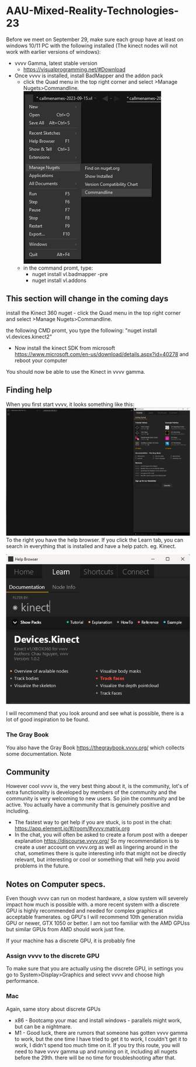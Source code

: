 # AAU-Mixed-Reality-Technologies-23

Before we meet on September 29, make sure each group have at least on windows 10/11 PC with the following installed (The kinect nodes will not work with earlier versions of windows):

- vvvv Gamma, latest stable version
    - https://visualprogramming.net/#Download
- Once vvvv is installed, install BadMapper and the addon pack
    - click the Quad menu in the top right corner and select >Manage Nugets>Commandline.
    ![Alt text](/img/NuGet-CMD.png)
    - in the command promt, type:
        - nuget install vl.badmapper -pre
        - nuget install vl.addons

## This section will change in the coming days
 install the Kinect 360 nuget
    - click the Quad menu in the top right corner and select >Manage Nugets>Commandline.

the following CMD promt, you type the following: "nuget install vl.devices.kinect2"

- Now install the kinect SDK from microsoft https://www.microsoft.com/en-us/download/details.aspx?id=40278 and reboot your computer

You should now be able to use the Kinect in vvvv gamma.

## Finding help

When you first start vvvv, it looks something like this:
![Alt text](/img/GammaStart.png)
To the right you have the help browser.
If you click the Learn tab, you can search in everything that is installed and have a help patch. eg. Kinect.

![Alt text](/img/LearnKinect.png)

I will recommend that you look around and see what is possible, there is a lot of good inspiration to be found.
### The Gray Book
You also have the Gray Book https://thegraybook.vvvv.org/ which collects some documentation.
Note

## Community
However cool vvvv is, the very best thing about it, is the community, lot's of extra functionality is developed by members of the community and the community is very welcoming to new users.
So join the community and be active. You actually have a community that is genuinely positive and including.
- The fastest way to get help if you are stuck, is to post in the chat: https://app.element.io/#/room/#vvvv:matrix.org
- In the chat, you will often be asked to create a forum post with a deeper explanation https://discourse.vvvv.org/
So my recommendation is to create a user account on vvvv.org as well as lingering around in the chat, sometimes there is quite interesting info that might not be directly relevant, but interesting or cool or something that will help you avoid problems in the future.

## Notes on Computer specs.
Even though vvvv can run on modest hardware, a slow system will severely impact how much is possible with. a more recent system with a discrete GPU is highly recommended and needed for complex graphics at acceptable framerates.
og GPU's I will recommend 10th generation nvidia GPU or newer, GTX 1050 or better.
I am not too familiar with the AMD GPUss but similar GPUs from AMD should work just fine.

If your machine has a discrete GPU, it is probably fine 

### Assign vvvv to the discrete GPU
To  make sure that you are actually using the discrete GPU, in settings you go to System>Display>Graphics and select vvvv and choose high performance.

### Mac
Again, same story about discrete GPUs
- x86 - Bootcamp your mac and install windows - parallels might work, but can be a nightmare.
- M1 - Good luck, there are rumors that someone has gotten vvvv gamma to work, but the one time I have tried to get it to work, I couldn't get it to work, I didn't spend too much time on it. If you try this route, you will need to have vvvv gamma up and running on it, including all nugets before the 29th. there will be no time for troubleshooting after that.